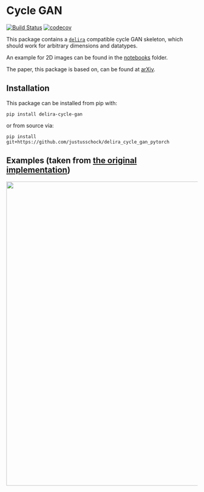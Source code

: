 # Cycle GAN

[![Build Status](https://travis-ci.com/justusschock/delira_cycle_gan_pytorch.svg?branch=master)](https://travis-ci.com/justusschock/delira_cycle_gan_pytorch) [![codecov](https://codecov.io/gh/justusschock/delira_cycle_gan_pytorch/branch/master/graph/badge.svg)](https://codecov.io/gh/justusschock/delira_cycle_gan_pytorch)

This package contains a [`delira`](https://github.com/justusschock/delira) 
compatible cycle GAN skeleton, which should work for arbitrary dimensions and
 datatypes.
 
 An example for 2D images can be found in the [notebooks](notebooks) 
 folder.
 
 The paper, this package is based on, can be found at [arXiv](https://arxiv.org/abs/1703.10593).
 
 ## Installation
 This package can be installed from pip with:
 ```
 pip install delira-cycle-gan
 ```
 or from source via:
 ```
 pip install git+https://github.com/justusschock/delira_cycle_gan_pytorch
 ```
 
 ## Examples (taken from [the original implementation](https://github.com/junyanz/pytorch-CycleGAN-and-pix2pix))
 <img src="https://junyanz.github.io/CycleGAN/images/teaser_high_res.jpg" width="800"/>

